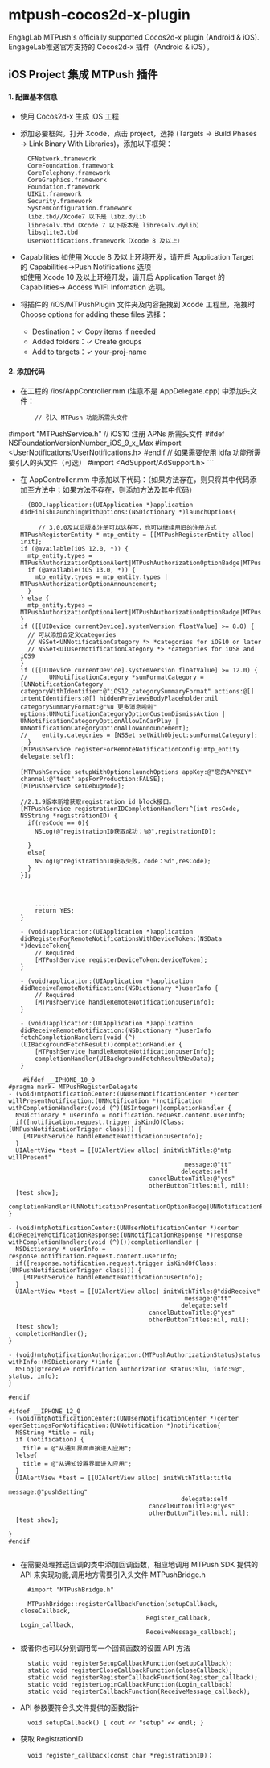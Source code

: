 # mtpush-cocos2d-x-plugin

EngagLab MTPush's officially supported Cocos2d-x plugin (Android &amp; iOS). EngageLab推送官方支持的 Cocos2d-x 插件（Android &amp; iOS）。


## iOS Project 集成 MTPush 插件

#### 1. 配置基本信息

* 使用 Cocos2d-x 生成 iOS 工程

* 添加必要框架。打开 Xcode，点击 project，选择 (Targets -> Build Phases -> Link Binary With Libraries)，添加以下框架：

		CFNetwork.framework
		CoreFoundation.framework
		CoreTelephony.framework
		CoreGraphics.framework
		Foundation.framework
		UIKit.framework
		Security.framework
		SystemConfiguration.framework
		libz.tbd//Xcode7 以下是 libz.dylib
		libresolv.tbd（Xcode 7 以下版本是 libresolv.dylib）
		libsqlite3.tbd
		UserNotifications.framework（Xcode 8 及以上）
		
* Capabilities
  如使用 Xcode 8 及以上环境开发，请开启 Application Target 的 Capabilities->Push Notifications 选项	
  如使用 Xcode 10 及以上环境开发，请开启 Application Target 的 Capabilities-> Access WIFI Infomation 选项。 
  	
		
* 将插件的 /iOS/MTPushPlugin 文件夹及内容拖拽到 Xcode 工程里，拖拽时 Choose options for adding these files 选择：
	-  Destination：✓ Copy items if needed
	-  Added folders：✓ Create groups
	-  Add to targets：✓ your-proj-name
  
#### 2. 添加代码

* 	在工程的 /ios/AppController.mm (注意不是 AppDelegate.cpp) 中添加头文件：

	```
		// 引入 MTPush 功能所需头文件
#import "MTPushService.h"
// iOS10 注册 APNs 所需头文件
#ifdef NSFoundationVersionNumber_iOS_9_x_Max
#import <UserNotifications/UserNotifications.h>
#endif
// 如果需要使用 idfa 功能所需要引入的头文件（可选）
#import <AdSupport/AdSupport.h>
	```


* 在 AppController.mm 中添加以下代码：（如果方法存在，则只将其中代码添加至方法中；如果方法不存在，则添加方法及其中代码）

	```
	- (BOOL)application:(UIApplication *)application didFinishLaunchingWithOptions:(NSDictionary *)launchOptions{
		
		 // 3.0.0及以后版本注册可以这样写，也可以继续用旧的注册方式
    MTPushRegisterEntity * mtp_entity = [[MTPushRegisterEntity alloc] init];
    if (@available(iOS 12.0, *)) {
      mtp_entity.types = MTPushAuthorizationOptionAlert|MTPushAuthorizationOptionBadge|MTPushAuthorizationOptionSound|MTPushAuthorizationOptionProvidesAppNotificationSettings;
      if (@available(iOS 13.0, *)) {
        mtp_entity.types = mtp_entity.types | MTPushAuthorizationOptionAnnouncement;
      }
    } else {
      mtp_entity.types = MTPushAuthorizationOptionAlert|MTPushAuthorizationOptionBadge|MTPushAuthorizationOptionSound;
    }
    if ([[UIDevice currentDevice].systemVersion floatValue] >= 8.0) {
      // 可以添加自定义categories
      // NSSet<UNNotificationCategory *> *categories for iOS10 or later
      // NSSet<UIUserNotificationCategory *> *categories for iOS8 and iOS9
    }
    if ([[UIDevice currentDevice].systemVersion floatValue] >= 12.0) {
    //      UNNotificationCategory *sumFormatCategory =  [UNNotificationCategory categoryWithIdentifier:@"iOS12_categorySummaryFormat" actions:@[] intentIdentifiers:@[] hiddenPreviewsBodyPlaceholder:nil categorySummaryFormat:@"%u 更多消息啦啦" options:UNNotificationCategoryOptionCustomDismissAction | UNNotificationCategoryOptionAllowInCarPlay | UNNotificationCategoryOptionAllowAnnouncement];
    //    entity.categories = [NSSet setWithObject:sumFormatCategory];
      }
    [MTPushService registerForRemoteNotificationConfig:mtp_entity delegate:self];
    
    [MTPushService setupWithOption:launchOptions appKey:@"您的APPKEY" channel:@"test" apsForProduction:FALSE];
    [MTPushService setDebugMode];
    
    //2.1.9版本新增获取registration id block接口。
    [MTPushService registrationIDCompletionHandler:^(int resCode, NSString *registrationID) {
      if(resCode == 0){
        NSLog(@"registrationID获取成功：%@",registrationID);
        
      }
      else{
        NSLog(@"registrationID获取失败，code：%d",resCode);
      }
    }];
		


    	......
	    return YES;
	}
	```
	```
	- (void)application:(UIApplication *)application didRegisterForRemoteNotificationsWithDeviceToken:(NSData *)deviceToken{
		// Required
		[MTPushService registerDeviceToken:deviceToken];
	}
	```
	```	
	- (void)application:(UIApplication *)application didReceiveRemoteNotification:(NSDictionary *)userInfo {
	  	// Required
		[MTPushService handleRemoteNotification:userInfo];
	}
	```
	```
	- (void)application:(UIApplication *)application didReceiveRemoteNotification:(NSDictionary *)userInfo fetchCompletionHandler:(void (^)(UIBackgroundFetchResult))completionHandler {
  		[MTPushService handleRemoteNotification:userInfo];
	  	completionHandler(UIBackgroundFetchResultNewData);
	}
	```
	
```
	#ifdef __IPHONE_10_0
#pragma mark- MTPushRegisterDelegate
- (void)mtpNotificationCenter:(UNUserNotificationCenter *)center willPresentNotification:(UNNotification *)notification withCompletionHandler:(void (^)(NSInteger))completionHandler {
  NSDictionary * userInfo = notification.request.content.userInfo;
  if([notification.request.trigger isKindOfClass:[UNPushNotificationTrigger class]]) {
    [MTPushService handleRemoteNotification:userInfo];
  }
  UIAlertView *test = [[UIAlertView alloc] initWithTitle:@"mtp willPresent"
                                                 message:@"tt"
                                                delegate:self
                                       cancelButtonTitle:@"yes"
                                       otherButtonTitles:nil, nil];
  [test show];
  completionHandler(UNNotificationPresentationOptionBadge|UNNotificationPresentationOptionSound|UNNotificationPresentationOptionAlert);
}

- (void)mtpNotificationCenter:(UNUserNotificationCenter *)center didReceiveNotificationResponse:(UNNotificationResponse *)response withCompletionHandler:(void (^)())completionHandler {
  NSDictionary * userInfo = response.notification.request.content.userInfo;
  if([response.notification.request.trigger isKindOfClass:[UNPushNotificationTrigger class]]) {
    [MTPushService handleRemoteNotification:userInfo];
  }
  UIAlertView *test = [[UIAlertView alloc] initWithTitle:@"didReceive"
                                                 message:@"tt"
                                                delegate:self
                                       cancelButtonTitle:@"yes"
                                       otherButtonTitles:nil, nil];
  [test show];
  completionHandler();
}

- (void)mtpNotificationAuthorization:(MTPushAuthorizationStatus)status withInfo:(NSDictionary *)info {
  NSLog(@"receive notification authorization status:%lu, info:%@", status, info);
}

#endif

#ifdef __IPHONE_12_0
- (void)mtpNotificationCenter:(UNUserNotificationCenter *)center openSettingsForNotification:(UNNotification *)notification{
  NSString *title = nil;
  if (notification) {
    title = @"从通知界面直接进入应用";
  }else{
    title = @"从通知设置界面进入应用";
  }
  UIAlertView *test = [[UIAlertView alloc] initWithTitle:title
                                                 message:@"pushSetting"
                                                delegate:self
                                       cancelButtonTitle:@"yes"
                                       otherButtonTitles:nil, nil];
  [test show];
  
}
#endif


```
	
* 在需要处理推送回调的类中添加回调函数，相应地调用 MTPush SDK 提供的 API 来实现功能,调用地方需要引入头文件 MTPushBridge.h

		#import "MTPushBridge.h"

		MTPushBridge::registerCallbackFunction(setupCallback, closeCallback,
                                         Register_callback, Login_callback,
                                         ReceiveMessage_callback);
                                         
                                         
* 或者你也可以分别调用每一个回调函数的设置 API 方法

		static void registerSetupCallbackFunction(setupCallback);
		static void registerCloseCallbackFunction(closeCallback);
		static void registerRegisterCallbackFunction(Register_callback);
		static void registerLoginCallbackFunction(Login_callback)
		static void registerCallbackFunction(ReceiveMessage_callback);

* API 参数要符合头文件提供的函数指针

		void setupCallback() { cout << "setup" << endl; }

* 获取 RegistrationID

		void register_callback(const char *registrationID)；
		


